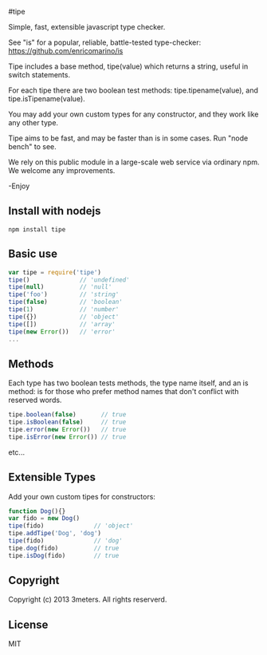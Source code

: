 #tipe

  Simple, fast, extensible javascript type checker.

  See "is" for a popular, reliable, battle-tested type-checker:  https://github.com/enricomarino/is
  
  Tipe includes a base method, tipe(value) which returns a string, useful in switch statements.  
  
  For each tipe there are two boolean test methods: tipe.tipename(value), and tipe.isTipename(value).
  
  You may add your own custom types for any constructor, and they work like any other type.  
  
  Tipe aims to be fast, and may be faster than is in some cases.  Run "node bench" to see.
  
  We rely on this public module in a large-scale web service via ordinary npm.  We welcome any improvements.  
  
  -Enjoy
  
## Install with nodejs

    npm install tipe

## Basic use

```js
var tipe = require('tipe')
tipe()              // 'undefined'
tipe(null)          // 'null'
tipe('foo')         // 'string'
tipe(false)         // 'boolean'
tipe(1)             // 'number'
tipe({})            // 'object'
tipe([])            // 'array'
tipe(new Error())   // 'error'
...
```

## Methods
Each type has two boolean tests methods, the type name itself, and an is method: is<Typename> for those who prefer method names that don't conflict with reserved words.

```js
tipe.boolean(false)       // true
tipe.isBoolean(false)     // true
tipe.error(new Error())   // true
tipe.isError(new Error()) // true
```
etc...


## Extensible Types
Add your own custom tipes for constructors:

```js
function Dog(){}
var fido = new Dog()
tipe(fido)              // 'object'
tipe.addTipe('Dog', 'dog')
tipe(fido)              // 'dog'
tipe.dog(fido)          // true
tipe.isDog(fido)        // true
```


## Copyright
  Copyright (c) 2013 3meters.  All rights reserverd.

## License
  MIT
